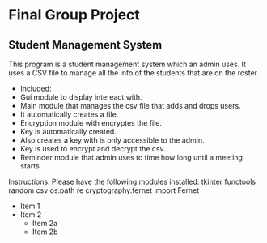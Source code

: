 # Final Group Project

## Student Management System


This program is a student management system which an admin uses. It uses a CSV file
to manage all the info of the students that are on the roster.

* Included:
 * Gui module to display intereact with.
 * Main module that manages the csv file that adds and drops users.
  * It automatically creates a file.
  * Encryption module with encryptes the file.
   * Key is automatically created.
   * Also creates a key with is only accessible to the admin.
   * Key is used to encrypt and decrypt the csv.
 * Reminder module that admin uses to time how long until a meeting starts.

Instructions:
Please have the following modules installed:
tkinter
functools
random
csv
os.path
re
cryptography.fernet import Fernet



* Item 1
* Item 2
  * Item 2a
  * Item 2b

  

